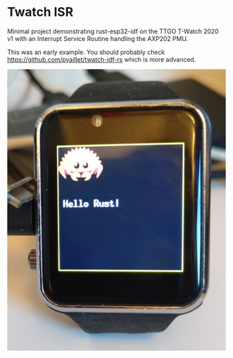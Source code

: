 # Twatch ISR

Minimal project demonstrating rust-esp32-idf on the TTGO T-Watch 2020 v1 with an
Interrupt Service Routine handling the AXP202 PMU.

This was an early example. You should probably check https://github.com/pyaillet/twatch-idf-rs which is more advanced.

![Photo of the watch displaying "Hello Rust!"](./assets/example.jpg)

